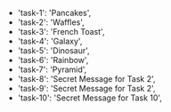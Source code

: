 - 'task-1': 'Pancakes',
- 'task-2': 'Waffles',
- 'task-3': 'French Toast',
- 'task-4': 'Galaxy',
- 'task-5': 'Dinosaur',
- 'task-6': 'Rainbow',
- 'task-7': 'Pyramid',
- 'task-8': 'Secret Message for Task 2',
- 'task-9': 'Secret Message for Task 2',
- 'task-10': 'Secret Message for Task 10',